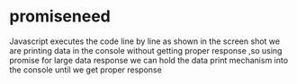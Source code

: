 # promiseneed

Javascript executes the code line by line as shown in the screen shot we are printing data in the console without getting proper 
response ,so using promise for large data response we can hold the data print mechanism into the console until we get proper response 

